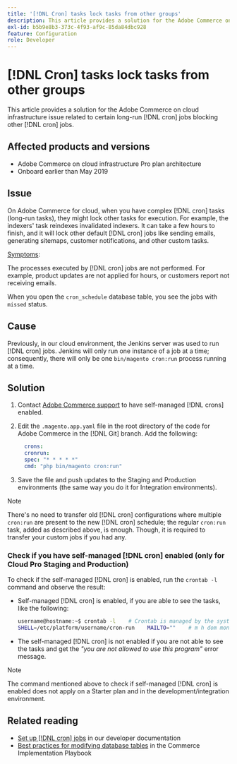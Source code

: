 ```yaml
---
title: '[!DNL Cron] tasks lock tasks from other groups'
description: This article provides a solution for the Adobe Commerce on cloud infrastructure issue related to certain long-run [!DNL cron] jobs blocking other [!DNL cron] jobs.
exl-id: b5b9e8b3-373c-4f93-af9c-85da84dbc928
feature: Configuration
role: Developer
---
```

# [!DNL Cron] tasks lock tasks from other groups

This article provides a solution for the Adobe Commerce on cloud infrastructure issue related to certain long-run [!DNL cron] jobs blocking other [!DNL cron] jobs.

## Affected products and versions

* Adobe Commerce on cloud infrastructure Pro plan architecture
* Onboard earlier than May 2019

## Issue

On Adobe Commerce for cloud, when you have complex [!DNL cron] tasks (long-run tasks), they might lock other tasks for execution. For example, the indexers' task reindexes invalidated indexers. It can take a few hours to finish, and it will lock other default [!DNL cron] jobs like sending emails, generating sitemaps, customer notifications, and other custom tasks.

<u>Symptoms</u>:

The processes executed by [!DNL cron] jobs are not performed. For example, product updates are not applied for hours, or customers report not receiving emails.

When you open the `cron_schedule` database table, you see the jobs with `missed` status.

## Cause

Previously, in our cloud environment, the Jenkins server was used to run [!DNL cron] jobs. Jenkins will only run one instance of a job at a time; consequently, there will only be one `bin/magento cron:run` process running at a time.

## Solution

1. Contact [Adobe Commerce support](/help/help-center-guide/help-center/magento-help-center-user-guide.md#submit-ticket) to have self-managed [!DNL crons] enabled.
1. Edit the `.magento.app.yaml` file in the root directory of the code for Adobe Commerce in the [!DNL Git] branch. Add the following:

   ```yaml
     crons:
     cronrun:
     spec: "* * * * *"
     cmd: "php bin/magento cron:run"
   ```

1. Save the file and push updates to the Staging and Production environments (the same way you do it for Integration environments).

>[!NOTE]
>
>There's no need to transfer old [!DNL cron] configurations where multiple `cron:run` are present to the new [!DNL cron] schedule; the regular `cron:run` task, added as described above, is enough. Though, it is required to transfer your custom jobs if you had any.

### Check if you have self-managed [!DNL cron] enabled (only for Cloud Pro Staging and Production)

To check if the self-managed [!DNL cron] is enabled, run the `crontab -l` command and observe the result:

* Self-managed [!DNL cron] is enabled, if you are able to see the tasks, like the following:

    ```bash
    username@hostname:~$ crontab -l    # Crontab is managed by the system, attempts to edit it directly will fail.
    SHELL=/etc/platform/username/cron-run    MAILTO=""    # m h dom mon dow job_name    * * * * * cronrun
    ```

* The self-managed [!DNL cron] is not enabled if you are not able to see the tasks and get the *"you are not allowed to use this program"* error message.

>[!NOTE]
>
>The command mentioned above to check if self-managed [!DNL cron] is enabled does not apply on a Starter plan and in the development/integration environment.

## Related reading

* [Set up [!DNL cron] jobs](https://experienceleague.adobe.com/en/docs/commerce-operations/configuration-guide/cli/configure-cron-jobs) in our developer documentation
* [Best practices for modifying database tables](https://experienceleague.adobe.com/en/docs/commerce-operations/implementation-playbook/best-practices/development/modifying-core-and-third-party-tables#why-adobe-recommends-avoiding-modifications) in the Commerce Implementation Playbook
